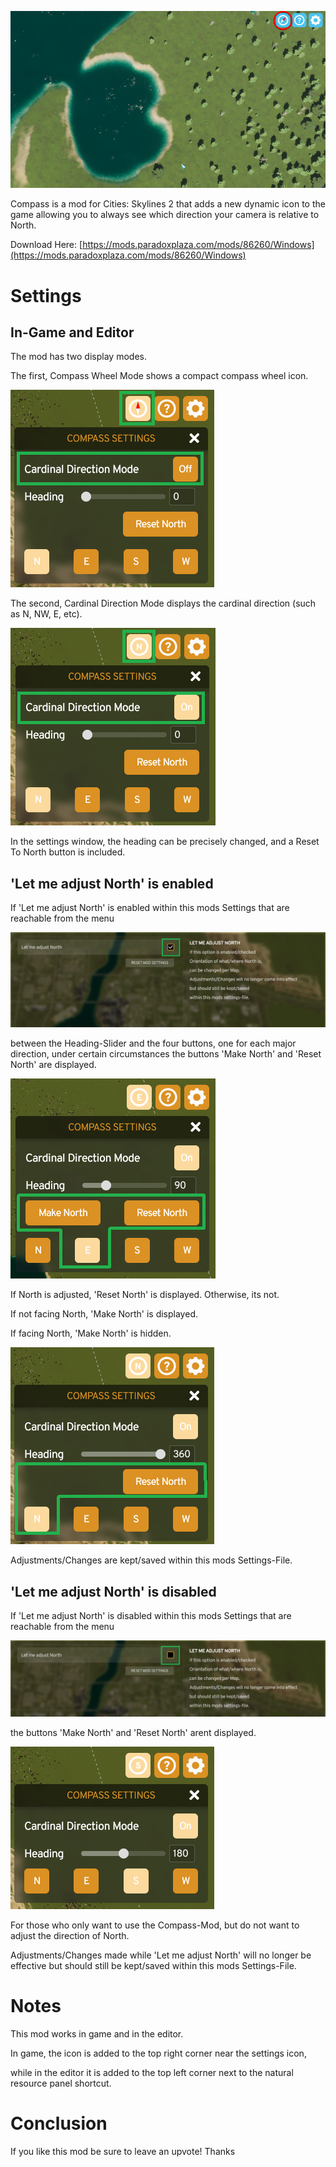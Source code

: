 ![Preview](Properties/Gallery1.jpg)

Compass is a mod for Cities: Skylines 2 that adds a new dynamic icon to the game allowing you to always see which direction your camera is relative to North.

Download Here: [https://mods.paradoxplaza.com/mods/86260/Windows](https://mods.paradoxplaza.com/mods/86260/Windows)

# Settings
## In-Game and Editor

The mod has two display modes.

The first, Compass Wheel Mode shows a compact compass wheel icon.

![CompassNeedleMode](Docs/Images/00.png)

The second, Cardinal Direction Mode displays the cardinal direction (such as N, NW, E, etc).

![CardinalDirectionMode](Docs/Images/01.png)

In the settings window, the heading can be precisely changed, and a Reset To North button is included.

## 'Let me adjust North' is enabled
If 'Let me adjust North' is enabled within this mods Settings that are reachable from the menu

![LetMeAdjustEnabled](Docs/Images/02.png)

between the Heading-Slider and the four buttons, one for each major direction, under certain circumstances the buttons 'Make North' and 'Reset North' are displayed.

![MakeNorthResetNorth](Docs/Images/03.png)

If North is adjusted, 'Reset North' is displayed. Otherwise, its not.

If not facing North, 'Make North' is displayed.

If facing North, 'Make North' is hidden.

![FacingNorthAndAdjusted](Docs/Images/04.png)

Adjustments/Changes are kept/saved within this mods Settings-File.

## 'Let me adjust North' is disabled
If 'Let me adjust North' is disabled within this mods Settings that are reachable from the menu

![LetMeAdjustDisabled](Docs/Images/05.png)

the buttons 'Make North' and 'Reset North' arent displayed.

![LetMeAdjustDisabledInGame](Docs/Images/06.png)

For those who only want to use the Compass-Mod, but do not want to adjust the direction of North.

Adjustments/Changes made while 'Let me adjust North' will no longer be effective but should still be kept/saved within this mods Settings-File.

# Notes

This mod works in game and in the editor.

In game, the icon is added to the top right corner near the settings icon,

while in the editor it is added to the top left corner next to the natural resource panel shortcut.

# Conclusion

If you like this mod be sure to leave an upvote! Thanks